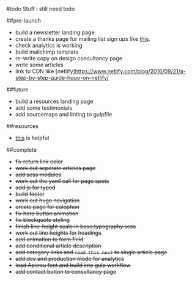 #todo
Stuff i still need todo


##pre-launch
- build a newsletter landing page
- create a thanks page for mailing list sign ups like [this](https://pjrvs.com/thanks/).
- check analytics is working
- build mailchimp template
- re-write copy on design consultancy page
- write some articles
- link to CDN like [netlify]https://www.netlify.com/blog/2016/09/21/a-step-by-step-guide-hugo-on-netlify/


##future
- build a resources landing page
- add some testimonials
- add sourcemaps and linting to gulpfile


##resources
- [this](https://github.com/IvanChou/hugo-theme-vec) is helpful


##complete
- ~~fix return link color~~
- ~~work out seperate articles page~~
- ~~add scss modules~~
- ~~work out the yaml call for page spots~~
- ~~add js for typed~~
- ~~build footer~~
- ~~work out hugo navigation~~
- ~~create page for colophon~~
- ~~fix hero button animation~~
- ~~fix blockquote styling~~
- ~~finish line-height scale in base.typography.scss~~
- ~~work out line heights for headings~~
- ~~add animation to form field~~
- ~~add conditional article description~~
- ~~add category links and `read this next` to single article page~~
- ~~add dev and production mode for analytics~~
- ~~load Apercu font and build into gulp workflow~~
- ~~add contact button to consultancy page~~
